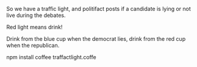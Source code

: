 So we have a traffic light, and politifact posts if a candidate is lying or not live during the debates.

Red light means drink!

Drink from the blue cup when the democrat lies, drink from the red cup when the republican.

  npm install
  coffee traffactlight.coffe
